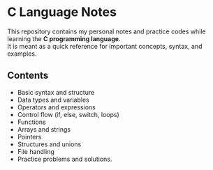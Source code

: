 # C Language Notes

This repository contains my personal notes and practice codes while learning the **C programming language**.  
It is meant as a quick reference for important concepts, syntax, and examples.

## Contents
- Basic syntax and structure
- Data types and variables
- Operators and expressions
- Control flow (if, else, switch, loops)
- Functions
- Arrays and strings
- Pointers
- Structures and unions
- File handling
- Practice problems and solutions.

